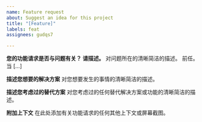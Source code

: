 ```yaml
---
name: Feature request
about: Suggest an idea for this project
title: "[Feature]"
labels: feat
assignees: gudqs7

---
```


**您的功能请求是否与问题有关？ 请描述。**
对问题所在的清晰简洁的描述。 前任。 当 [...]

**描述您想要的解决方案**
对您想要发生的事情的清晰简洁的描述。

**描述您考虑过的替代方案**
对您考虑过的任何替代解决方案或功能的清晰简洁的描述。

**附加上下文**
在此处添加有关功能请求的任何其他上下文或屏幕截图。
